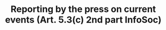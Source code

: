 ---
title: "Reporting by the press on current events (Art. 5.3(c) 2nd part InfoSoc)"
short: "info53c-2"
draft: "false"
summary: ""
more: ""
linklaw: ""
---